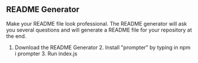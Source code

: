 ## README Generator
Make your README file look professional. The README generator will ask you several questions and will generate a README file for your repository at the end.
1. Download the README Generator  2. Install "prompter" by typing in npm i prompter  3. Run index.js

